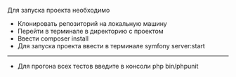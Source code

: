 Для запуска проекта необходимо

- Клонировать репозиторий на локальную машину
- Перейти в терминале в директорию с проектом
- Ввести composer install
- Для запуска проекта ввести в терминале symfony server:start
- --
- Для прогона всех тестов введите в консоли  php bin/phpunit 
